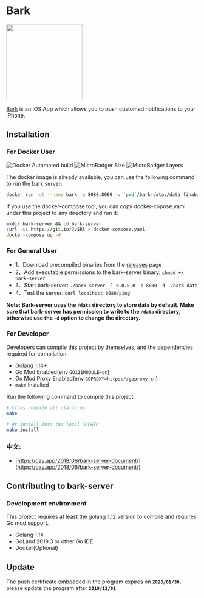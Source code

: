 # Bark

<img src="https://wx3.sinaimg.cn/mw690/0060lm7Tly1g0nfnjjxbbj30sg0sg757.jpg" width=200px height=200px />

[Bark](https://github.com/Finb/Bark) is an iOS App which allows you to push customed notifications to your iPhone.

## Installation

### For Docker User

![Docker Automated build](https://img.shields.io/docker/automated/finab/bark-server.svg) ![MicroBadger Size](https://img.shields.io/microbadger/image-size/finab/bark-server.svg) ![MicroBadger Layers](https://img.shields.io/microbadger/layers/finab/bark-server.svg)

The docker image is already available, you can use the following command to run the bark server:

``` sh
docker run -dt --name bark -p 8080:8080 -v `pwd`/bark-data:/data finab/bark-server
```

If you use the docker-compose tool, you can copy docker-copose.yaml under this project to any directory and run it:

``` sh
mkdir bark-server && cd bark-server
curl -sL https://git.io/JvSRl > docker-compose.yaml
docker-compose up -d
```

### For General User 

- 1、Download precompiled binaries from the [releases](https://github.com/Finb/bark-server/releases) page
- 2、Add executable permissions to the bark-server binary: `chmod +x bark-server`
- 3、Start bark-server: `./bark-server -l 0.0.0.0 -p 8080 -d ./bark-data`
- 4、Test the server: `curl localhost:8080/ping`

**Note: Bark-server uses the `/data` directory to store data by default. Make sure that bark-server has permission to write to the `/data` directory, otherwise use the `-d` option to change the directory.**

### For Developer

Developers can compile this project by themselves, and the dependencies required for compilation:

- Golang 1.14+
- Go Mod Enabled(env `GO111MODULE=on`)
- Go Mod Proxy Enabled(env `GOPROXY=https://goproxy.cn`)
- `make` Installed

Run the following command to compile this project:

```sh
# Cross compile all platforms
make

# Or install into the local GOPATH
make install
```

### 中文:

- [https://day.app/2018/06/bark-server-document/](https://day.app/2018/06/bark-server-document/)
  
## Contributing to bark-server

### Development environment

This project requires at least the golang 1.12 version to compile and requires Go mod support.

- Golang 1.14
- GoLand 2019.3 or other Go IDE
- Docker(Optional)

## Update 

The push certificate embedded in the program expires on **`2020/01/30`**, please update the program after **`2019/12/01`**
